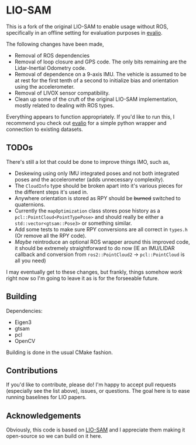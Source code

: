 # LIO-SAM
This is a fork of the original LIO-SAM to enable usage without ROS, specifically in an offline setting for evaluation purposes in [evalio](https://github.com/contagon/evalio). 

The following changes have been made,
- Removal of ROS dependencies
- Removal of loop closure and GPS code. The only bits remaining are the Lidar-Inertial Odometry code.
- Removal of dependence on a 9-axis IMU. The vehicle is assumed to be at rest for the first tenth of a second to initialize bias and orientation using the accelerometer.
- Removal of LIVOX sensor compatibility.
- Clean up some of the cruft of the original LIO-SAM implementation, mostly related to dealing with ROS types.

Everything appears to function appropriately. If you'd like to run this, I recommend you check out [evalio](https://github.com/contagon/evalio) for a simple python wrapper and connection to existing datasets.


## TODOs
There's still a lot that could be done to improve things IMO, such as,
- Deskewing using only IMU integrated poses and not both integrated poses and the accelerometer (adds unnecessary complexity).
- The `CloudInfo` type should be broken apart into it's various pieces for the different steps it's used in.
- Anywhere orientation is stored as RPY should be ~~burned~~ switched to quaternions.
- Currently the `mapOptimization` class stores pose history as a `pcl::PointCloud<PointTypePose>` and should really be either a `std::vector<gtsam::Pose3>` or something similar.
- Add some tests to make sure RPY conversions are all correct in `types.h` (Or remove all the RPY code). 
- *Maybe* reintroduce an optional ROS wrapper around this improved code, it should be extremely straightforward to do now (IE an IMU/LIDAR callback and conversion from `ros2::PointCloud2` -> `pcl::PointCloud` is all you need)

I may eventually get to these changes, but frankly, things somehow *work* right now so I'm going to leave it as is for the forseeable future.

## Building

Dependencies:
- Eigen3
- gtsam
- pcl
- OpenCV

Building is done in the usual CMake fashion.

## Contributions

If you'd like to contribute, please do! I'm happy to accept pull requests (especially see the list above), issues, or questions. The goal here is to ease running baselines for LIO papers. 

## Acknowledgements

Obviously, this code is based on [LIO-SAM](https://github.com/TixiaoShan/LIO-SAM) and I appreciate them making it open-source so we can build on it here.